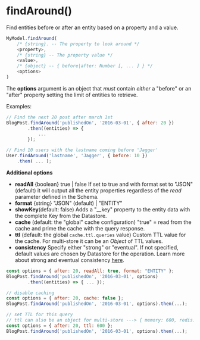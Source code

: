 # findAround\(\)

Find entities before or after an entity based on a property and a value.

```javascript
MyModel.findAround(
    /* {string}. -- The property to look around */
    <property>,
    /* {string} -- The property value */
    <value>,
    /* {object} -- { before|after: Number [, ... ] } */
    <options>
)
```

The **options** argument is an object that _must_ contain _either_ a "before" or an "after" property setting the limit of entities to retrieve.

Examples:

```javascript
// Find the next 20 post after march 1st
BlogPost.findAround('publishedOn', '2016-03-01', { after: 20 })
        .then((entities) => {
            ...
        });

// Find 10 users with the lastname coming before 'Jagger'
User.findAround('lastname', 'Jagger', { before: 10 })
    .then( ... );
```

**Additional options**

* **readAll** {boolean} true \| false If set to true and with format set to "JSON" \(default\) it will output all the entity properties regardless of the _read_ parameter defined in the Schema.
* **format** {string} "JSON" \(default\) \| "ENTITY"
* **showKey**\(default: false\) Adds a "\_\_key" property to the entity data with the complete Key from the Datastore.
* **cache** \(default: the "global" cache configuration\) "true" = read from the cache and prime the cache with the query response.
* **ttl** \(default: the global `cache.ttl.queries` value\) Custom TTL value for the cache. For multi-store it can be an _Object_ of TTL values.
* **consistency** Specify either "strong" or "eventual". If not specified, default values are chosen by Datastore for the operation. Learn more about strong and eventual consistency [here](https://cloud.google.com/datastore/docs/articles/balancing-strong-and-eventual-consistency-with-google-cloud-datastore).

```javascript
const options = { after: 20, readAll: true, format: "ENTITY" };
BlogPost.findAround('publishedOn', '2016-03-01', options)
        .then((entities) => { ... });

// disable caching
const options = { after: 20, cache: false };
BlogPost.findAround('publishedOn', '2016-03-01', options).then(...);

// set TTL for this query
// ttl can also be an object for multi-store ---> { memory: 600, redis: 3600 }
const options = { after: 20, ttl: 600 };
BlogPost.findAround('publishedOn', '2016-03-01', options).then(...);
```

